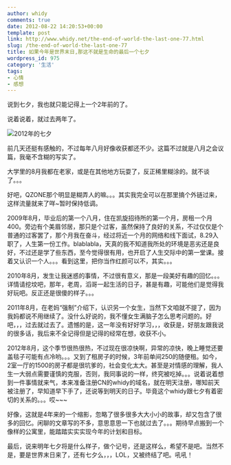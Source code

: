 ```yaml
---
author: whidy
comments: true
date: 2012-08-22 14:20:53+00:00
template: post
link: http://www.whidy.net/the-end-of-world-the-last-one-77.html
slug: /the-end-of-world-the-last-one-77
title: 如果今年是世界末日,那这不就是生命的最后一个七夕
wordpress_id: 975
category: '生活'
tags:
- 心情
- 感想
---
```


说到七夕，我也就只能记得上一个2年前的了。

说着说着，就过去两年了。

![2012年的七夕](https://www.whidy.net/wp-content/uploads/2012/08/77-400x250.jpg)

前几天还挺有感触的，不过每年八月好像收获都还不少。这篇不过就是八月之会议篇，我毫不含糊的写实了。

大学里的8月我都在老家，或是在其他地方玩耍了，反正稀里糊涂的。就不谈了。。。

好吧，QZONE那个明显是糊弄人的嘛。。。其实我完全可以在那里搞个外链过来，这样流量就来了咩~暂时保持低调。

<!-- more -->

2009年8月，毕业后的第一个八月，住在凯旋招待所的第一个月，房租一个月400。旁边有个美眉邻居，那只是个过客，虽然保持了良好的关系，不过仅仅是个普通的过客罢了，那个月我在奋斗，经过将近一个月的网络和线下面试，8.29入职了，人生第一份工作。blablabla，天真的我不知道我所处的环境是恶劣还是良好，不过还是学了些东西，至今觉得很有用，也开启了人生交际中的第一堂课。接着又认识一个人。。。看到这里，把你当作红颜可以不，其实。。。

2010年8月，发生让我迷惑的事情，不过很有意义，那是一段美好有趣的回忆。。。详情请挖坟吧，那年，老周，滔哥一起生活的日子，甚是有趣，可能他们是觉得我好玩吧。反正还是很傻的样子。。。

2011年8月，在老妈“强制”介绍下，认识另一个女生，当然下文咱就不提了，因为我妈都说不用继续了。没什么好说的，我不懂女生满脑子怎么思考问题的。好吧，，，过去就过去了。遗憾的是，这一年没有好好学习，，，收获是，好朋友跟我说的很多话，我后来不全记得但是记得的经常在想，收获不小。

2012年8月，这个季节很热很热，不过现在很凉快啊，异常的凉快，晚上睡觉还要盖毯子可能有点冷哟。。。又到了租房子的时候，3年前单间250的随便租。如今，2室一厅的1500的房子都是很坑爹的，社会变化太大。甚至是对情感的理解，我人生一大弱点需要谨慎的克服，否则，我同事说的一样，终究被吃掉。。。说着说着想到一件事情就来气，本来准备注册CN的whidy的域名，就在明天注册，哪知前天被注册了，早知道早下手了，还说等到明天的日子。毕竟这个whidy跟七夕有着密切的关系的。。。哎~~~

好像，这就是4年来的一个缩影，忽略了很多很多大大小小的故事，却又包含了很多的回忆。闲聊的文章写的不多，意思意思一下也就过去了。。。期待早点搬到一个像样的公寓里，能踏踏实实实现今年的计划和目标。

最后，说来明年七夕将是什么样子，做个记号，还是这样么，希望不是吧。当然不是，要是世界末日来了，还有七夕么，，，LOL，又被终结了吧。吼吼！
